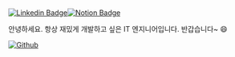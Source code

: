 ###

<!--
**Kimjaegwun/Kimjaegwun** is a ✨ _special_ ✨ repository because its `README.md` (this file) appears on your GitHub profile.

Here are some ideas to get you started:

- 🔭 I’m currently working on ...
- 🌱 I’m currently learning ...
- 👯 I’m looking to collaborate on ...
- 🤔 I’m looking for help with ...
- 💬 Ask me about ...
- 📫 How to reach me: ...
- 😄 Pronouns: ...
- ⚡ Fun fact: ...
-->

[![Linkedin Badge](https://img.shields.io/badge/-LinkedIn-blue?style=flat-square&logo=Linkedin&logoColor=white&link=https://www.linkedin.com/in/jaekwon-kim-2a9863205/)](https://www.linkedin.com/in/jaekwon-kim-2a9863205/)[![Notion Badge](https://img.shields.io/badge/-Notion-white?style=flat-square&logo=Notion&logoColor=black&link=https://shadow-change-df4.notion.site/a5c0a24e215d4efb9a594ff0ab103ffb)](https://shadow-change-df4.notion.site/a5c0a24e215d4efb9a594ff0ab103ffb)

안녕하세요. 항상 재밌게 개발하고 싶은 IT 엔지니어입니다. 반갑습니다~ 😄

[![Github](https://www.codenary.co.kr/widget/github/api?username=JaeGwun)](https://www.codenary.co.kr/user-profile/detail/JaeGwun)
